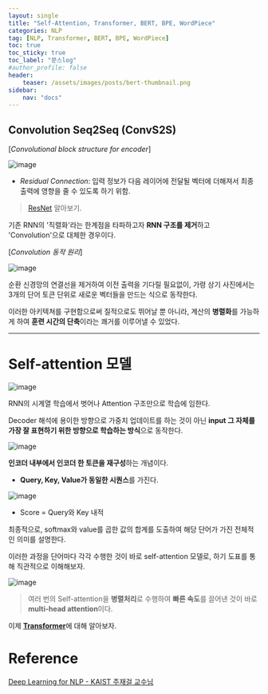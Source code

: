 ```yaml
---
layout: single
title: "Self-Attention, Transformer, BERT, BPE, WordPiece"
categories: NLP
tag: [NLP, Transformer, BERT, BPE, WordPiece]
toc: true
toc_sticky: true
toc_label: "쭌스log"
#author_profile: false
header:
    teaser: /assets/images/posts/bert-thumbnail.png
sidebar:
    nav: "docs"
---
```


## Convolution Seq2Seq (ConvS2S)
[*Convolutional block structure for encoder*]

![image](https://user-images.githubusercontent.com/39285147/186263776-3dfac63c-5ea1-4736-8e19-52dbbd40809a.png)

- *Residual Connection*: 입력 정보가 다음 레이어에 전달될 벡터에 더해져서 최종 출력에 영향을 줄 수 있도록 하기 위함.

> [ResNet](https://github.com/hchoi256/ai-terms/blob/main/README.md) 알아보기.

기존 RNN의 '직렬화'라는 한계점을 타파하고자 **RNN 구조를 제거**하고 'Convolution'으로 대체한 경우이다.

[*Convolution 동작 원리*]

![image](https://user-images.githubusercontent.com/39285147/186263248-1acb5a60-ae13-4df1-a1ba-cbe0d47fe9cc.png)

순환 신경망의 연결선을 제거하여 이전 출력을 기다릴 필요없이, 가령 상기 사진에서는 3개의 단어 토큰 단위로 새로운 벡터들을 만드는 식으로 동작한다.

이러한 아키텍쳐를 구현함으로써 질적으로도 뛰어날 뿐 아니라, 계산의 **병렬화**를 가능하게 하여 **훈련 시간의 단축**이라는 쾌거를 이루어낼 수 있었다.

****
# Self-attention 모델
![image](https://user-images.githubusercontent.com/39285147/185520452-e27a130d-510f-4d3a-a12d-adea5378a164.png)

RNN의 시계열 학습에서 벗어나 Attention 구조만으로 학습에 임한다.

Decoder 해석에 용이한 방향으로 가중치 업데이트를 하는 것이 아닌 **input 그 자체를 가장 잘 표현하기 위한 방향으로 학습하는 방식**으로 동작한다.

![image](https://user-images.githubusercontent.com/39285147/183540623-c662b029-b65d-493c-8501-6edbcf8139c8.png)

**인코더 내부에서 인코더 한 토큰을 재구성**하는 개념이다.
- **Query, Key, Value가 동일한 시퀀스**를 가진다.

![image](https://user-images.githubusercontent.com/39285147/183540697-a5e884be-56b5-4c34-9b87-95f8f4eacf7f.png)

- Score = Query와 Key 내적

최종적으로, softmax와 value를 곱한 값의 합계를 도출하여 해당 단어가 가진 전체적인 의미를 설명한다.

이러한 과정을 단어마다 각각 수행한 것이 바로 self-attention 모델로, 하기 도표를 통해 직관적으로 이해해보자.

![image](https://user-images.githubusercontent.com/39285147/183540713-da495ca0-9f6e-4584-a701-b6c402576c87.png)

> 여러 번의 Self-attention을 **병렬처리**로 수행하여 **빠른 속도**를 끌어낸 것이 바로 **multi-head attention**이다.


이제 [**Transformer**](https://hchoi256.github.io/bert/bert-4/)에 대해 알아보자.

# Reference
[Deep Learning for NLP - KAIST 주재걸 교수님](https://www.youtube.com/watch?v=JqkfT1s60cI&list=PLep-kTP3NkcOjOS1a30UNW-tH2FSoGYfg&index=1)